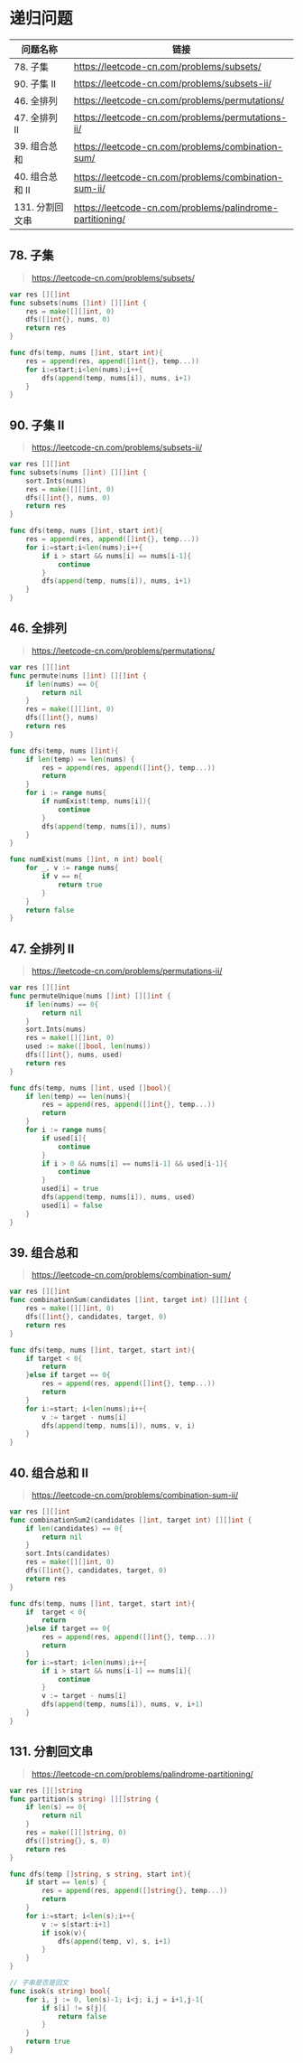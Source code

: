 # 递归问题

| 问题名称        | 链接                                                      |
| --------------- | --------------------------------------------------------- |
| 78. 子集        | https://leetcode-cn.com/problems/subsets/                 |
| 90. 子集 II     | https://leetcode-cn.com/problems/subsets-ii/              |
| 46. 全排列      | https://leetcode-cn.com/problems/permutations/            |
| 47. 全排列 II   | https://leetcode-cn.com/problems/permutations-ii/         |
| 39. 组合总和    | https://leetcode-cn.com/problems/combination-sum/         |
| 40. 组合总和 II | https://leetcode-cn.com/problems/combination-sum-ii/      |
| 131. 分割回文串 | https://leetcode-cn.com/problems/palindrome-partitioning/ |

## 78. 子集

> https://leetcode-cn.com/problems/subsets/

```go
var res [][]int
func subsets(nums []int) [][]int {
    res = make([][]int, 0)
    dfs([]int{}, nums, 0)
    return res
}

func dfs(temp, nums []int, start int){
    res = append(res, append([]int{}, temp...))
    for i:=start;i<len(nums);i++{
        dfs(append(temp, nums[i]), nums, i+1)
    }
}
```

## 90. 子集 II

> https://leetcode-cn.com/problems/subsets-ii/

```go
var res [][]int
func subsets(nums []int) [][]int {
    sort.Ints(nums)
    res = make([][]int, 0)
    dfs([]int{}, nums, 0)
    return res
}

func dfs(temp, nums []int, start int){
    res = append(res, append([]int{}, temp...))
    for i:=start;i<len(nums);i++{
        if i > start && nums[i] == nums[i-1]{
            continue
        }
        dfs(append(temp, nums[i]), nums, i+1)
    }
}
```

## 46. 全排列

> https://leetcode-cn.com/problems/permutations/

```go
var res [][]int
func permute(nums []int) [][]int {
    if len(nums) == 0{
        return nil
    }
    res = make([][]int, 0)
    dfs([]int{}, nums)
    return res
}

func dfs(temp, nums []int){
    if len(temp) == len(nums) {
        res = append(res, append([]int{}, temp...))
        return
    }
    for i := range nums{
        if numExist(temp, nums[i]){
            continue
        }
        dfs(append(temp, nums[i]), nums)
    }
}

func numExist(nums []int, n int) bool{
    for _, v := range nums{
        if v == n{
            return true
        }
    }
    return false
}
```

## 47. 全排列 II

> https://leetcode-cn.com/problems/permutations-ii/

```go
var res [][]int
func permuteUnique(nums []int) [][]int {
    if len(nums) == 0{
        return nil
    }
    sort.Ints(nums)
    res = make([][]int, 0)
    used := make([]bool, len(nums))
    dfs([]int{}, nums, used)
    return res
}

func dfs(temp, nums []int, used []bool){
    if len(temp) == len(nums){
        res = append(res, append([]int{}, temp...))
        return
    }
    for i := range nums{
        if used[i]{
            continue
        }
        if i > 0 && nums[i] == nums[i-1] && used[i-1]{
            continue
        }
        used[i] = true
        dfs(append(temp, nums[i]), nums, used)
        used[i] = false
    }
}
```

## 39. 组合总和

> https://leetcode-cn.com/problems/combination-sum/

```go
var res [][]int
func combinationSum(candidates []int, target int) [][]int {
    res = make([][]int, 0)
    dfs([]int{}, candidates, target, 0)
    return res
}

func dfs(temp, nums []int, target, start int){
    if target < 0{
        return
    }else if target == 0{
        res = append(res, append([]int{}, temp...))
        return
    }
    for i:=start; i<len(nums);i++{
        v := target - nums[i]
        dfs(append(temp, nums[i]), nums, v, i)
    }
}
```

## 40. 组合总和 II

> https://leetcode-cn.com/problems/combination-sum-ii/

```go
var res [][]int
func combinationSum2(candidates []int, target int) [][]int {
    if len(candidates) == 0{
        return nil
    }
    sort.Ints(candidates)
    res = make([][]int, 0)
    dfs([]int{}, candidates, target, 0)
    return res
}

func dfs(temp, nums []int, target, start int){
    if  target < 0{
        return
    }else if target == 0{
        res = append(res, append([]int{}, temp...))
        return
    }
    for i:=start; i<len(nums);i++{
        if i > start && nums[i-1] == nums[i]{
            continue
        }
        v := target - nums[i]
        dfs(append(temp, nums[i]), nums, v, i+1)
    }
}
```

## 131. 分割回文串

> https://leetcode-cn.com/problems/palindrome-partitioning/

```go
var res [][]string
func partition(s string) [][]string {
    if len(s) == 0{
        return nil
    }
    res = make([][]string, 0)
    dfs([]string{}, s, 0)
    return res
}

func dfs(temp []string, s string, start int){
    if start == len(s) {
        res = append(res, append([]string{}, temp...))
        return
    }
    for i:=start; i<len(s);i++{
        v := s[start:i+1]
        if isok(v){
            dfs(append(temp, v), s, i+1)
        }
    }
}

// 子串是否是回文
func isok(s string) bool{
    for i, j := 0, len(s)-1; i<j; i,j = i+1,j-1{
        if s[i] != s[j]{
            return false
        }
    }
    return true
}
```
